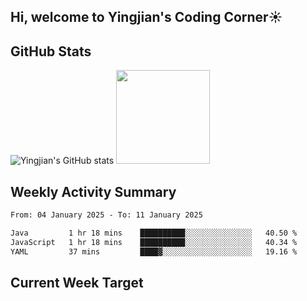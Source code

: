 ## Hi, welcome to Yingjian's Coding Corner☀️

## GitHub Stats
![Yingjian's GitHub stats](https://github-readme-stats.vercel.app/api?username=BigBigBai&show_icons=true&hide=stars,issues&hide_border=true&theme=merko&bg_color=00000000)
<img height="150em" src="https://github-readme-stats.vercel.app/api/top-langs/?username=BigBigBai&layout=compact&hide_border=true&theme=merko&bg_color=00000000"/>

## Weekly Activity Summary

<!--START_SECTION:waka-->

```txt
From: 04 January 2025 - To: 11 January 2025

Java         1 hr 18 mins    ██████████░░░░░░░░░░░░░░░   40.50 %
JavaScript   1 hr 18 mins    ██████████░░░░░░░░░░░░░░░   40.34 %
YAML         37 mins         ████▓░░░░░░░░░░░░░░░░░░░░   19.16 %
```

<!--END_SECTION:waka-->

## Current Week Target



